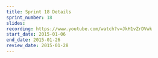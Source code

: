 ```yaml
---
title: Sprint 18 Details
sprint_number: 18
slides: 
recording: https://www.youtube.com/watch?v=JkH1vZrDVwk
start_date: 2015-01-06
end_date: 2015-01-26
review_date: 2015-01-28
---
```

